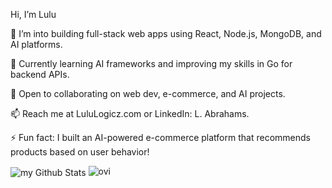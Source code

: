 Hi, I’m Lulu

👀 I’m into building full-stack web apps using React, Node.js, MongoDB, and AI platforms.

🌱 Currently learning AI frameworks and improving my skills in Go for backend APIs.

💞️ Open to collaborating on web dev, e-commerce, and AI projects.

📫 Reach me at LuluLogicz.com or LinkedIn: L. Abrahams.

⚡ Fun fact: I built an AI-powered e-commerce platform that recommends products based on user behavior!



<img align="center" src="https://github-readme-stats.vercel.app/api?username=Lulu&include_all_commits=true&count_private=true&show_icons=true&line_height=20&title_color=2B5BBD&icon_color=1124BB&text_color=A1A1A1&bg_color=0,000000,130F40" alt="my Github Stats"/>  <img src="https://github-readme-stats.vercel.app/api/top-langs?username=madushadhanushka&show_icons=true&locale=en&layout=compact&theme=chartreuse-dark" alt="ovi" />
